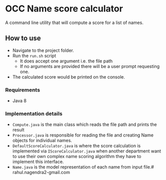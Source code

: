 # OCC Name score calculator

A command line utility that will compute a score for a list of names.

## How to use
* Navigate to the project folder.
* Run the `run.sh` script 
    * It does accept one argument i.e. the file path
    * If no arguments are provided there will be a user prompt requesting one.
* The calculated score would be printed on the console.

### Requirements
* Java 8

### Implementation details
* `Compute.java` is the main class which reads the file path and prints the result
* `Processor.java` is responsible for reading the file and creating Name objects for individual names.
* `DefaultScoreCalculator.java` is where the score calculation is implemented via `IScoreCalculator.java` when another department want to use their own complex name scoring algorithm they have to implement this interface.
* `Name.java` is the model representation of each name from input file.# rahul.nagendra2-gmail.com
